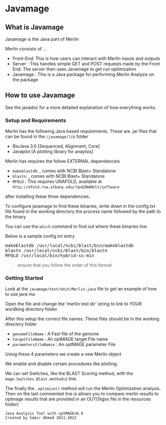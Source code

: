 # Javamage

## What is Javamage

Javamage is the Java part of Merlin

Merlin consists of ...

* Front-End: This is how users can interact with Merlin inputs and outputs 
* Server : This handles simple GET and POST requests made by the Front End.  The server then uses Javamage to get run optimization
* Javamage : This is a Java package for performing Merlin Analysis on the package

## How to use Javamage

See the javadoc for a more detailed explanation of how everything works.

###  Setup and Requirements

Merlin has the following Java based requirements. These are .jar files that can be found in the `/javamage/lib` folder

* BioJava 3.0 [Sequenced, Alignment, Core]
* Javaplot [A plotting library for anaylsis]

Merlin has requires the follow EXTERNAL dependencies

* `makeblastdb`:  , comes with NCBI Blast+ Standalone
* `blastn`:  , comes with NCBI Blast+ Standalone
* `MFOLD` : This requires UNAFOLD, available at `http://mfold.rna.albany.edu/?q=DINAMelt/software`

after installing these three dependencies.

To configure javamage to find these binaries, write down in the config.txt file found in the working directory the process name followed by the path to the binary

You can use the `which` command to find out where these binaries live.

Below is a sample config.txt entry

<pre>
makeblastdb /usr/local/ncbi/blast/bin/makeblastdb
blastn /usr/local/ncbi/blast/bin/blastn
MFOLD /usr/local/bin/hybrid-ss-min
</pre>

> ensure that you follow the order of this format

###  Getting Started

Look at the `javamage/test/Unit/Merlin.java` file to get an example of how to use java ma

Open the file and change the 'merlin test dir' string  to link to YOUR wordking directory folder.

After this setup the correct file names. These files should be in the working directory folder

* `genomeFileName` : A Fast file of the genome
* `targetFileName` : An optMAGE target File name
* `parametersFileNamie` : An optMAGE parameter File

Using these 4 parameters we create a new Merlin object

We enable and disable certain procedures like plotting.

We can set Switches, like the BLAST Scoring method, with the `mage.Switches.Blast.method=2` line.

The finally the `.optimize()` method will run the Merlin Optimization analysis.
Then on the last commented line is allows you to compare merlin results to optmage results that are provided in an OUTOligos file in the resources folder)

```
Java Analysis Tool with optMAGEv0.9
Created by Samir Ahmed 2011-2012
```
